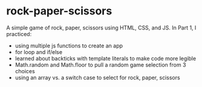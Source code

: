 # rock-paper-scissors

A simple game of rock, paper, scissors using HTML, CSS, and JS. 
In Part 1, I practiced:
- using multiple js functions to create an app
- for loop and if/else
- learned about backticks with template literals to make code more legible
- Math.random and Math.floor to pull a random game selection from 3 choices
- using an array vs. a switch case to select for rock, paper, scissors
